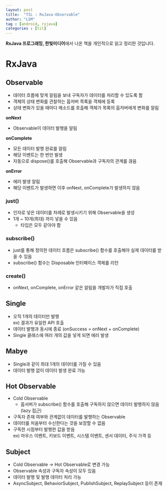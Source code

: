 ```yaml
---
layout: post
title:  "TIL : RxJava-Observable"
author: "LSM"
tag : [android, rxjava]
categories : [til]
---  
```


**RxJava 프로그래밍, 한빛미디어**에서 나온 책을 개인적으로 읽고 정리한 것입니다.  

# RxJava
## Observable
- 데이터 흐름에 맞게 알림을 보내 구독자가 데이터를 처리할 수 있도록 함
- 객체의 상태 변화를 관찰하는 옵저버 목록을 객체에 등록
- 상태 변화가 있을 때마다 메소드를 호출해 객체가 목록의 옵저버에게 변화를 알림  

**onNext**  
- Observable이 데이터 발행을 알림  

**onComplete**  
- 모든 데이터 발행 완료를 알림
- 해당 이벤트는 한 번만 발생  
- 자동으로 dispose()를 호출해 Observable과 구독자의 관계를 끊음

**onError**  
- 에러 발생 알림
- 해당 이벤트가 발생하면 이후 onNext, onComplete가 발생하지 않음

### just()
- 인자로 넣은 데이터를 차례로 발생시키기 위해 Observable을 생성
- 1개 ~ 10개(최대) 까지 넣을 수 있음
    - 타입은 모두 같아야 함  

### subscribe()
- just를 통해 정의한 데이터 흐름은 subscribe() 함수를 호출해야 실제 데이터를 받을 수 있음
- subscribe() 함수는 Disposable 인터페이스 객체를 리턴

### create()
- onNext, onComplete, onError 같은 알림을 개발자가 직접 호출

## Single
- 오직 1개의 데이터만 발행  
ex) 결과가 유일한 API 호출  
- 데이터 발행과 동시에 종료 (onSuccess = onNext + onComplete)
- Single 클래스에 여러 개의 값을 넣게 되면 에러 발생

## Mabye
- Single과 같이 최대 1개의 데이터를 가질 수 있음
- 데이터 발행 없이 데이터 발생 완료 가능

## Hot Observable
- Cold Observable
    - 옵서버가 subscribe() 함수를 호출해 구독하지 않으면 데이터 발행하지 않음 (lazy 접근)
- 구독자 존재 여부와 관계없이 데이터를 발행하는 Observable
- 데이터를 처음부터 수신한다는 것을 보장할 수 없음
- 구독한 시점부터 발행한 값을 받음  
ex) 마우스 이벤트, 키보드 이벤트, 시스템 이벤트, 센서 데이터, 주식 가격 등

## Subject
- Cold Observable -> Hot Observable로 변경 가능
- Observable 속성과 구독자 속성이 모두 있음
- 데이터 발행 및 발행 데이터 처리 가능
- AsyncSubject, BehaviorSubject, PublishSubject, ReplaySubject 등이 존재
